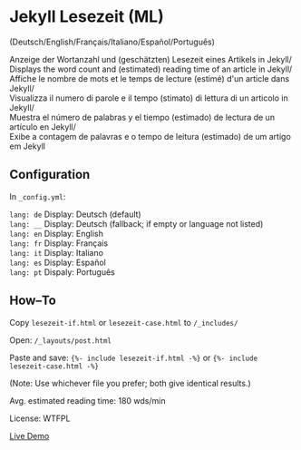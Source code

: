 # Jekyll Lesezeit (ML)
(Deutsch/English/Français/Italiano/Español/Português)

Anzeige der Wortanzahl und (geschätzten) Lesezeit eines Artikels in Jekyll/\
Displays the word count and (estimated) reading time of an article in Jekyll/\
Affiche le nombre de mots et le temps de lecture (estimé) d'un article dans Jekyll/\
Visualizza il numero di parole e il tempo (stimato) di lettura di un articolo in Jekyll/\
Muestra el número de palabras y el tiempo (estimado) de lectura de un artículo en Jekyll/\
Exibe a contagem de palavras e o tempo de leitura (estimado) de um artigo em Jekyll

## Configuration

In `_config.yml`:

`lang: de` Display: Deutsch (default)\
`lang: __` Display: Deutsch (fallback; if empty or language not listed)\
`lang: en` Display: English\
`lang: fr` Display: Français\
`lang: it` Display: Italiano\
`lang: es` Display: Español\
`lang: pt` Dispaly: Português

## How–To

Copy `lesezeit-if.html` or `lesezeit-case.html` to `/_includes/`

Open: `/_layouts/post.html`

Paste and save: `{%- include lesezeit-if.html -%}` or `{%- include lesezeit-case.html -%}`

(Note: Use whichever file you prefer; both give identical results.)

Avg. estimated reading time: 180 wds/min

License: WTFPL

[Live Demo](https://gwpachlatko.github.io/emwd/werkzeuge/2020/02/15/jekyll-lesezeit-wortanzahl.html)
